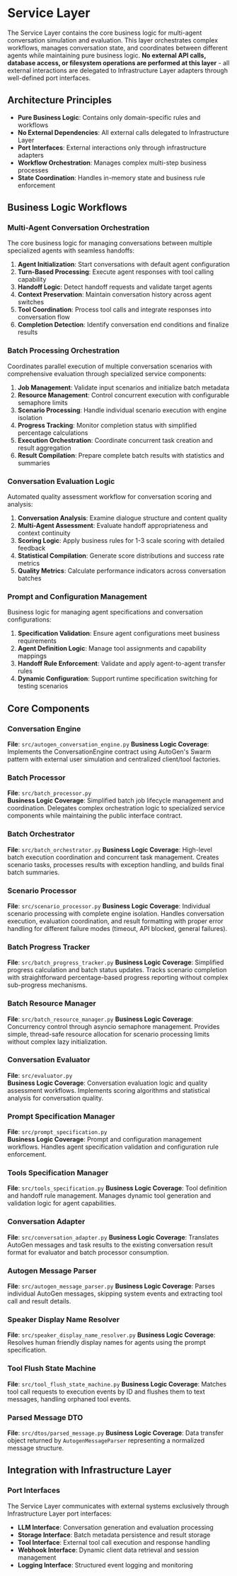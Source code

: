 # Service Layer

The Service Layer contains the core business logic for multi-agent conversation simulation and evaluation. This layer orchestrates complex workflows, manages conversation state, and coordinates between different agents while maintaining pure business logic. **No external API calls, database access, or filesystem operations are performed at this layer** - all external interactions are delegated to Infrastructure Layer adapters through well-defined port interfaces.

## Architecture Principles

- **Pure Business Logic**: Contains only domain-specific rules and workflows
- **No External Dependencies**: All external calls delegated to Infrastructure Layer
- **Port Interfaces**: External interactions only through infrastructure adapters
- **Workflow Orchestration**: Manages complex multi-step business processes
- **State Coordination**: Handles in-memory state and business rule enforcement

## Business Logic Workflows

### Multi-Agent Conversation Orchestration
The core business logic for managing conversations between multiple specialized agents with seamless handoffs:

1. **Agent Initialization**: Start conversations with default agent configuration
2. **Turn-Based Processing**: Execute agent responses with tool calling capability
3. **Handoff Logic**: Detect handoff requests and validate target agents
4. **Context Preservation**: Maintain conversation history across agent switches
5. **Tool Coordination**: Process tool calls and integrate responses into conversation flow
6. **Completion Detection**: Identify conversation end conditions and finalize results

### Batch Processing Orchestration
Coordinates parallel execution of multiple conversation scenarios with comprehensive evaluation through specialized service components:

1. **Job Management**: Validate input scenarios and initialize batch metadata
2. **Resource Management**: Control concurrent execution with configurable semaphore limits
3. **Scenario Processing**: Handle individual scenario execution with engine isolation
4. **Progress Tracking**: Monitor completion status with simplified percentage calculations
5. **Execution Orchestration**: Coordinate concurrent task creation and result aggregation
6. **Result Compilation**: Prepare complete batch results with statistics and summaries

### Conversation Evaluation Logic
Automated quality assessment workflow for conversation scoring and analysis:

1. **Conversation Analysis**: Examine dialogue structure and content quality
2. **Multi-Agent Assessment**: Evaluate handoff appropriateness and context continuity
3. **Scoring Logic**: Apply business rules for 1-3 scale scoring with detailed feedback
4. **Statistical Compilation**: Generate score distributions and success rate metrics
5. **Quality Metrics**: Calculate performance indicators across conversation batches

### Prompt and Configuration Management
Business logic for managing agent specifications and conversation configurations:

1. **Specification Validation**: Ensure agent configurations meet business requirements
2. **Agent Definition Logic**: Manage tool assignments and capability mappings
3. **Handoff Rule Enforcement**: Validate and apply agent-to-agent transfer rules
4. **Dynamic Configuration**: Support runtime specification switching for testing scenarios

## Core Components

### Conversation Engine
**File**: `src/autogen_conversation_engine.py`
**Business Logic Coverage**: Implements the ConversationEngine contract using AutoGen's Swarm pattern with external user simulation and centralized client/tool factories.

### Batch Processor
**File**: `src/batch_processor.py`  
**Business Logic Coverage**: Simplified batch job lifecycle management and coordination. Delegates complex orchestration logic to specialized service components while maintaining the public interface contract.

### Batch Orchestrator
**File**: `src/batch_orchestrator.py`
**Business Logic Coverage**: High-level batch execution coordination and concurrent task management. Creates scenario tasks, processes results with exception handling, and builds final batch summaries.

### Scenario Processor
**File**: `src/scenario_processor.py`
**Business Logic Coverage**: Individual scenario processing with complete engine isolation. Handles conversation execution, evaluation coordination, and result formatting with proper error handling for different failure modes (timeout, API blocked, general failures).

### Batch Progress Tracker
**File**: `src/batch_progress_tracker.py`
**Business Logic Coverage**: Simplified progress calculation and batch status updates. Tracks scenario completion with straightforward percentage-based progress reporting without complex sub-progress mechanisms.

### Batch Resource Manager
**File**: `src/batch_resource_manager.py`
**Business Logic Coverage**: Concurrency control through asyncio semaphore management. Provides simple, thread-safe resource allocation for scenario processing limits without complex lazy initialization.

### Conversation Evaluator
**File**: `src/evaluator.py`  
**Business Logic Coverage**: Conversation evaluation logic and quality assessment workflows. Implements scoring algorithms and statistical analysis for conversation quality.

### Prompt Specification Manager
**File**: `src/prompt_specification.py`  
**Business Logic Coverage**: Prompt and configuration management workflows. Handles agent specification validation and configuration rule enforcement.

### Tools Specification Manager
**File**: `src/tools_specification.py`
**Business Logic Coverage**: Tool definition and handoff rule management. Manages dynamic tool generation and validation logic for agent capabilities.

### Conversation Adapter
**File**: `src/conversation_adapter.py`
**Business Logic Coverage**: Translates AutoGen messages and task results to the existing conversation result format for evaluator and batch processor consumption.

### Autogen Message Parser
**File**: `src/autogen_message_parser.py`
**Business Logic Coverage**: Parses individual AutoGen messages, skipping system events and extracting tool call and result details.

### Speaker Display Name Resolver
**File**: `src/speaker_display_name_resolver.py`
**Business Logic Coverage**: Resolves human friendly display names for agents using the prompt specification.

### Tool Flush State Machine
**File**: `src/tool_flush_state_machine.py`
**Business Logic Coverage**: Matches tool call requests to execution events by ID and flushes them to text messages, handling orphaned tool events.

### Parsed Message DTO
**File**: `src/dtos/parsed_message.py`
**Business Logic Coverage**: Data transfer object returned by `AutogenMessageParser` representing a normalized message structure.

## Integration with Infrastructure Layer

### Port Interfaces
The Service Layer communicates with external systems exclusively through Infrastructure Layer port interfaces:

- **LLM Interface**: Conversation generation and evaluation processing
- **Storage Interface**: Batch metadata persistence and result storage
- **Tool Interface**: External tool call execution and response handling
- **Webhook Interface**: Dynamic client data retrieval and session management
- **Logging Interface**: Structured event logging and monitoring
